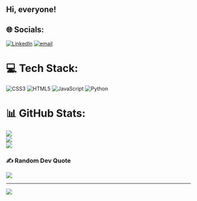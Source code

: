 ## Hi, everyone! 
## 🌐 Socials:
[![LinkedIn](https://img.shields.io/badge/LinkedIn-%230077B5.svg?logo=linkedin&logoColor=white)](https://linkedin.com/in/www.linkedin.com/in/kareena-yadav) [![email](https://img.shields.io/badge/Email-D14836?logo=gmail&logoColor=white)](mailto:kareenayadav1088@gmail.com) 

# 💻 Tech Stack:
![CSS3](https://img.shields.io/badge/css3-%231572B6.svg?style=for-the-badge&logo=css3&logoColor=white) ![HTML5](https://img.shields.io/badge/html5-%23E34F26.svg?style=for-the-badge&logo=html5&logoColor=white) ![JavaScript](https://img.shields.io/badge/javascript-%23323330.svg?style=for-the-badge&logo=javascript&logoColor=%23F7DF1E) ![Python](https://img.shields.io/badge/python-3670A0?style=for-the-badge&logo=python&logoColor=ffdd54)
# 📊 GitHub Stats:
![](https://github-readme-stats.vercel.app/api?username=Kareena2070&theme=dark&hide_border=false&include_all_commits=true&count_private=true)<br/>
![](https://nirzak-streak-stats.vercel.app/?user=Kareena2070&theme=dark&hide_border=false)<br/>
![](https://github-readme-stats.vercel.app/api/top-langs/?username=Kareena2070&theme=dark&hide_border=false&include_all_commits=true&count_private=true&layout=compact)

### ✍️ Random Dev Quote
![](https://quotes-github-readme.vercel.app/api?type=horizontal&theme=radical)

---
[![](https://visitcount.itsvg.in/api?id=Kareena2070&icon=0&color=0)](https://visitcount.itsvg.in)

<!-- Proudly created with GPRM ( https://gprm.itsvg.in ) -->
